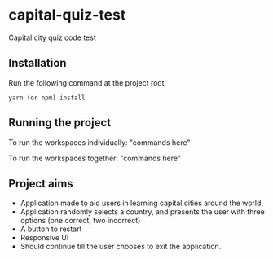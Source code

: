 # capital-quiz-test

Capital city quiz code test

## Installation

Run the following command at the project root:

```
yarn (or npm) install
```

## Running the project

To run the workspaces individually:
"commands here"

To run the workspaces together:
"commands here"

## Project aims

- Application made to aid users in learning capital cities around the world.
- Application randomly selects a country, and presents the user with three options (one correct, two incorrect)
- A button to restart
- Responsive UI
- Should continue till the user chooses to exit the application.

```

```
